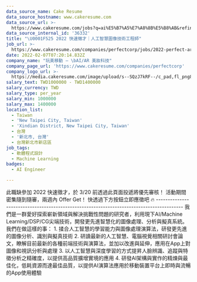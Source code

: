 ```yaml
---
data_source_name: Cake Resume
data_source_hostname: www.cakeresume.com
data_source_url: >-
  https://www.cakeresume.com/jobs?q=ai%E5%B7%A5%E7%A8%8B%E5%B8%AB&refinementList%5Blang_[…]y_type%5D=per_year&range%5Bsalary_range%5D%5Bmin%5D=1000000
data_source_internal_id: '36332'
title: "\U0001F525 2022 快速徵才｜人工智慧圖像技術工程師"
job_url: >-
  https://www.cakeresume.com/companies/perfectcorp/jobs/2022-perfect-artificial-intelligence-image-technology-engineer
date: 2022-02-07T07:20:14.832Z
company_name: "玩美移動 — \bAI/AR 美妝科技"
company_page_url: 'https://www.cakeresume.com/companies/perfectcorp'
company_logo_url: >-
  https://media.cakeresume.com/image/upload/s--SQzJ7kRF--/c_pad,fl_png8,h_200,w_200/v1623905352/sevpdzfaqay0zctp878m.png
salary_text: TWD1000000 - TWD1400000
salary_currency: TWD
salary_type: per_year
salary_min: 1000000
salary_max: 1400000
location_list:
  - Taiwan
  - 'New Taipei City, Taiwan'
  - 'Xindian District, New Taipei City, Taiwan'
  - 台灣
  - '新北市, 台灣'
  - 台灣新北市新店區
job_tags:
  - 軟體程式設計
  - Machine Learning
badges:
  - AI Engineer

---
```


此職缺參加 2022 快速徵才，於 3/20 前透過此頁面投遞將優先審核！ 活動期間密集隨到隨審，兩週內 Offer Get！ 快透過下方按鈕立即應徵吧 🔥 ----------------------------------------------------------------------------------------- 我們是一群愛好探索嶄新領域與解決挑戰性問題的研究者，利用現下AI/Machine Learning/DSP/CG尖端技術，開發更先進智慧化的圖像處理、分析與擬真系統。 我們在做這樣的事： 1. 揉合人工智慧的學習能力與圖像處理演算法，研發更先進的圖像分析、識別與擬真技術 2. 研讀最新的人工智慧、電腦視覺相關研討會論文，瞭解目前最新的各種前端技術與演算法，並加以改進與延伸，應用在App上對圖像和視訊分析與處理 3. 以人工智慧與深度學習的方式提昇人臉辨識、追蹤與特徵分析之精確度，以提供高品質擴增實境的應用 4. 研發AI架構與實作的精煉與最佳化，低耗資源而達最佳品質，以提供AI演算法應用於移動裝置平台上即時與流暢的App使用體驗